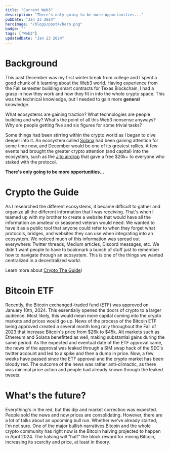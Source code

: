 ```yaml
---
title: "Current Web3"
description: "There's only going to be more opportunities..."
pubDate: "Jan 23 2024"
heroImage: "/blogs/post4/hero.png"
badge: ""
tags: ["Web3"]
updatedDate: "Jan 23 2024"
---
```

# Background #
This past December was my first winter break from college and I spent a good chunk of it learning
about the Web3 world. Having experience from the Fall semester building smart contracts for Texas
Blockchain, I had a grasp in how they work and how they fit in into the whole crypto space. This 
was the technical knowledge, but I needed to gain more **general** knowledge.  

What ecosystems are gaining traction? What technologies are people building and why? What's the point of all this Web3 nonsense anyways? Why are people getting five and six figures for some trivial tasks?  

Some things had been stirring within the crypto world as I began to dive deeper into it. An
ecosystem called <a target="_blank" href="https://solana.com/">Solana</a> had been gaining 
attention for some time now, and December would be one of its greatest rallies. A few events
had brought the greater crypto attention (and capital) into the ecosystem, such as the <a target="_blank" href="https://blockworks.co/news/jito-airdrop-value">Jito airdrop</a> that 
gave a free $20k+ to everyone who staked with the protocol.  

**There's only going to be more opportunities...**

# Crypto the Guide #
As I researched the different ecosystems, it became difficult to gather and organize all the different information that I was receiving. That's when I teamed up with my brother to create 
a website that would have all the information an amateur or seasoned veteran would need. We 
wanted to have it as a public tool that anyone could refer to when they forget what protocols,
bridges, and websites they can use when integrating into an ecosystem. We noticed much of this
information was spread out everywhere: Twitter threads, Medium articles, Discord messages, etc.
We didn't want people to have to bookmark a bunch of stuff just to remember how to navigate
through an ecosystem. This is one of the things we wanted centralized in a decentralized world.

Learn more about <a target="_blank" href="/projects/cryptotheguide">Crypto The Guide</a>!

# Bitcoin ETF #
Recently, the Bitcoin exchanged-traded fund (ETF) was approved on January 10th, 2024. This
essentially opened the doors of crypto to a larger audience. Most likely, this would mean 
more capital coming into the crypto markets and prices would go up. News of the process of 
the Bitcoin ETF being approved created a several month long rally throughout the Fall of 2023
that increase Bitcoin's price from $26k to $45k. Alt markets such as Ethereum and Solana 
benefitted as well, making substantial gains during the same period. As the expected and
eventual date of the ETF approval came, the news of the approval was leaked through a SIM swap
hack of the SEC's twitter account and led to a spike and then a dump in price. Now, a few
weeks have passed since the ETF approval and the crypto market has been bloody red. The outcome
of the news was rather anti-climactic, as there was minimal price action and people had already
known through the leaked tweets. 

# What's the future? #
Everything's in the red, but this dip and market correction was expected. People sold the news
and now prices are consolidating. However, there are a lot of talks about an upcoming bull run. 
Whether we've already started, I'm not sure. One of the major bullish narratives Bitcoin and the
whole crypto community has right now is the Bitcoin halving projected to happen in April 2024. 
The halving will "half" the block reward for mining Bitcoin, increasing its scarcity and price, 
at least in theory. 

